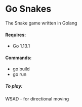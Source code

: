 # Go Snakes
The Snake game written in Golang


#### Requires:
- Go 1.13.1


#### Commands:
- go build
- go run

##### To play:
WSAD - for directional moving
